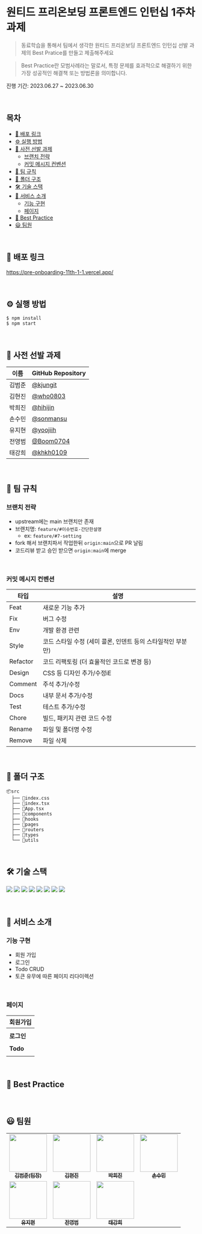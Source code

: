 # 원티드 프리온보딩 프론트엔드 인턴십 1주차 과제 
> 동료학습을 통해서 팀에서 생각한 원티드 프리온보딩 프론트엔드 인턴십 선발 과제의 Best Pratice를 만들고 제출해주세요

> Best Practice란 모범사례라는 말로서, 특정 문제를 효과적으로 해결하기 위한 가장 성공적인 해결책 또는 방법론을 의미합니다.

진행 기간: 2023.06.27 ~ 2023.06.30

<br/>

## 목차 
- [🔗 배포 링크](#-배포-링크)
- [⚙️ 실행 방법](#️-실행-방법)
- [🔗 사전 선발 과제](#-사전-선발-과제)
  - [브랜치 전략](#브랜치-전략)
  - [커밋 메시지 컨벤션](#커밋-메시지-컨벤션)
- [🤝 팀 규칙](#-팀-규칙)
- [📂 폴더 구조](#-폴더-구조)
- [🛠️ 기술 스택](#️-기술-스택)
- [📖 서비스 소개](#-서비스-소개)
  - [기능 구현](#기능-구현)
  - [페이지](#페이지)
- [👑 Best Practice](#-best-practice)
- [😃 팀원](#-팀원)

<br/>

## 🔗 배포 링크
https://pre-onboarding-11th-1-1.vercel.app/

<br/>

## ⚙️ 실행 방법

```
$ npm install
$ npm start
```

<br/>

## 🔗 사전 선발 과제
| 이름   | GitHub Repository                                                                 |
| ------ | --------------------------------------------------------------------------------- |
|김범준|[@kjungit](https://github.com/kjungit/wanted-pre-onboarding-frontend)|
|김현진|[@who0803](https://github.com/who0803/wanted-pre-onboarding-frontend)|
|박희진|[@hihijin](https://github.com/hihijin/wanted-pre-onboarding-frontend)|
|손수민|[@sonmansu](https://github.com/sonmansu/wanted-pre-onboarding-frontend)|
|유지현|[@yoojiih](https://github.com/yoojiih/wanted-pre-onboarding-frontend)|
|전영범|[@Boom0704](https://github.com/Boom0704/wanted-pre-onboarding-frontend)|
|태강희|[@khkh0109](https://github.com/khkh0109/wanted-pre-onboarding-frontend)|

<br/>

## 🤝 팀 규칙 
### 브랜치 전략 
- upstream에는 main 브랜치만 존재
- 브랜치명: `feature/#이슈번호-간단한설명`
  - ex: `feature/#7-setting`
- fork 해서 브랜치파서 작업한뒤 `origin:main`으로 PR 날림
- 코드리뷰 받고 승인 받으면 `origin:main`에 merge

<br/>

### 커밋 메시지 컨벤션 
|타입|설명|
| --- | --- |
|Feat| 새로운 기능 추가|
|Fix|버그 수정|
|Env|개발 환경 관련 |
|Style|코드 스타일 수정 (세미 콜론, 인덴트 등의 스타일적인 부분만)|
|Refactor|코드 리팩토링 (더 효율적인 코드로 변경 등)|
|Design|CSS 등 디자인 추가/수정iE|
|Comment|주석 추가/수정|
|Docs|내부 문서 추가/수정|
|Test|테스트 추가/수정|
|Chore|빌드, 패키지 관련 코드 수정|
|Rename|파일 및 폴더명 수정|
|Remove|파일 삭제|

<br/>

## 📂 폴더 구조 
```
📦src
  ├── 📄index.css
  ├── 📄index.tsx
  ├── 📄App.tsx
  ├── 📂components
  ├── 📂hooks
  ├── 📂pages
  ├── 📂routers
  ├── 📂types
  └── 📂utils
```

<br/>

## 🛠️ 기술 스택 
<img src="https://img.shields.io/badge/react-61DAFB?style=for-the-badge&logo=react&logoColor=white"> <img src="https://img.shields.io/badge/typescript-3178C6?style=for-the-badge&logo=typescript&logoColor=white"> <img src="https://img.shields.io/badge/tailwindcss-06B6D4?style=for-the-badge&logo=tailwindcss&logoColor=white"> <img src="https://img.shields.io/badge/axios-5A29E4?style=for-the-badge&logo=axios&logoColor=white"> <img src="https://img.shields.io/badge/eslint-4B32C3?style=for-the-badge&logo=eslint&logoColor=white"> <img src="https://img.shields.io/badge/prettier-F7B93E?style=for-the-badge&logo=prettier&logoColor=white"> <img src="https://img.shields.io/badge/husky-000000?style=for-the-badge&logo=husky&logoColor=white"> <img src="https://img.shields.io/badge/vercel-000000?style=for-the-badge&logo=vercel&logoColor=white"> 

<br/>

## 📖 서비스 소개 
### 기능 구현 
- 회원 가입
- 로그인
- Todo CRUD
- 토큰 유무에 따른 페이지 리다이렉션

<br/>

### 페이지 

|**회원가입**|
| --- |
|<!-- img -->|
|**로그인**|
|<!-- img -->|
|**Todo**|
|<!-- img -->|


<br/>

## 👑 Best Practice
### 

<br/>

## 😃 팀원 

<table>
  <tbody>
    <tr>
      <td align="center"><a href="https://github.com/kjungit"><img src="https://avatars.githubusercontent.com/u/100064540?v=4" width="100px;" alt=""/><br /><sub><b>김범준(팀장)</b></sub></a><br /></td>
      <td align="center"><a href="https://github.com/who0803"><img src="https://avatars.githubusercontent.com/u/65334125?v=4" width="100px;" alt=""/><br /><sub><b>김현진</b></sub></a><br /></td>
      <td align="center"><a href="https://github.com/hihijin"><img src="https://avatars.githubusercontent.com/u/117073214?v=4" width="100px;" alt=""/><br /><sub><b>박희진</b></sub></a><br /></td>
      <td align="center"><a href="https://github.com/sonmansu"><img src="https://avatars.githubusercontent.com/u/80534651?v=4" width="100px;" alt=""/><br /><sub><b>손수민</b></sub></a><br /></td>
     <tr/>
     <td align="center"><a href="https://github.com/yoojiih"><img src="https://avatars.githubusercontent.com/u/33574807?v=4" width="100px;" alt=""/><br /><sub><b>유지현</b></sub></a><br /></td>
     <td align="center"><a href="https://github.com/Boom0704"><img src="https://avatars.githubusercontent.com/u/126732752?v=4" width="100px;" alt=""/><br /><sub><b>전영범</b></sub></a><br /></td>
     <td align="center"><a href="https://github.com/khkh0109"><img src="https://avatars.githubusercontent.com/u/77181642?v=4" width="100px;" alt=""/><br /><sub><b>태강희</b></sub></a><br /></td>
     <tr/>
  </tbody>
</table>

